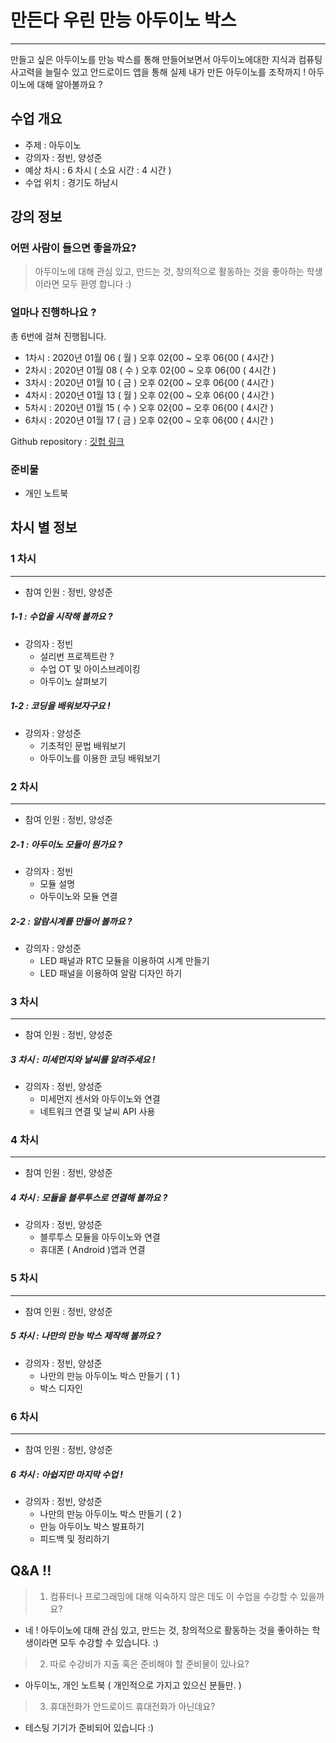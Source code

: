 ﻿# 만든다 우린 만능 아두이노 박스
---

만들고 싶은 아두이노를 만능 박스를 통해 만들어보면서
아두이노에대한 지식과 컴퓨팅 사고력을 늘릴수 있고 안드로이드 앱을 통해
실제 내가 만든 아두이노를 조작까지 ! 아두이노에 대해 알아볼까요 ?

## 수업 개요

* 주제 : 아두이노
* 강의자 : 정빈, 양성준
* 예상 차시 : 6 차시 ( 소요 시간 : 4 시간 )
* 수업 위치 : 경기도 하남시

## 강의 정보 

### 어떤 사람이 들으면 좋을까요?

> 아두이노에 대해 관심 있고, 만드는 것, 창의적으로 활동하는 것을 좋아하는 학생이라면 모두 환영 합니다 :) 

### 얼마나 진행하나요 ?

총 6번에 걸쳐 진행됩니다. 

* 1차시 : 2020년 01월 06 ( 월 ) 오후 02{00 ~ 오후 06{00 ( 4시간 )
* 2차시 : 2020년 01월 08 ( 수 ) 오후 02{00 ~ 오후 06{00 ( 4시간 )
* 3차시 : 2020년 01월 10 ( 금 ) 오후 02{00 ~ 오후 06{00 ( 4시간 )
* 4차시 : 2020년 01월 13 ( 월 ) 오후 02{00 ~ 오후 06{00 ( 4시간 )
* 5차시 : 2020년 01월 15 ( 수 ) 오후 02{00 ~ 오후 06{00 ( 4시간 )
* 6차시 : 2020년 01월 17 ( 금 ) 오후 02{00 ~ 오후 06{00 ( 4시간 )

Github repository :  [깃헙 링크](https://github.com/sullivan-boxino/Sullivan_Project)
### 준비물 

* 개인 노트북

## 차시 별 정보 

### 1 차시
---
* 참여 인원 : 정빈, 양성준
##### 1-1 : 수업을 시작해 볼까요 ? 

* 강의자 : 정빈
    * 설리번 프로젝트란 ?   
    * 수업 OT 및 아이스브레이킹 
    * 아두이노 살펴보기 

##### 1-2 : 코딩을 배워보자구요 !
* 강의자 : 양성준 
    * 기초적인 문법 배워보기
    * 아두이노를 이용한 코딩 배워보기

### 2 차시 
---
* 참여 인원 : 정빈, 양성준
##### 2-1 : 아두이노 모듈이 뭔가요 ?
* 강의자 : 정빈 
    * 모듈 설명 
    * 아두이노와 모듈 연결 

##### 2-2 : 알람시계를 만들어 볼까요 ? 
* 강의자 : 양성준
    * LED 패널과 RTC 모듈을 이용하여 시계 만들기
    * LED 패널을 이용하여 알람 디자인 하기

### 3 차시
--- 
* 참여 인원 : 정빈, 양성준
##### 3 차시 : 미세먼지와 날씨를 알려주세요 ! 
* 강의자 : 정빈, 양성준
    * 미세먼지 센서와 아두이노와 연결
    * 네트워크 연결 및 날씨 API 사용

### 4 차시
---
* 참여 인원 : 정빈, 양성준
##### 4 차시 : 모듈을 블루투스로 연결해 볼까요 ?
* 강의자 : 정빈, 양성준
    * 블루투스 모듈을 아두이노와 연결
    * 휴대폰 ( Android )앱과 연결

### 5 차시
---
* 참여 인원 : 정빈, 양성준
##### 5 차시 : 나만의 만능 박스 제작해 볼까요 ?
* 강의자 : 정빈, 양성준
    * 나만의 만능 아두이노 박스 만들기 ( 1 )
    * 박스 디자인

### 6 차시 
---
* 참여 인원 : 정빈, 양성준
##### 6 차시 : 아쉽지만 마지막 수업 !
* 강의자 : 정빈, 양성준
    * 나만의 만능 아두이노 박스 만들기 ( 2 )
    * 만능 아두이노 박스 발표하기
    * 피드백 및 정리하기

## Q&A !!

> 1. 컴퓨터나 프로그래밍에 대해 익숙하지 않은 데도 이 수업을 수강할 수 있을까요?
- 네 ! 아두이노에 대해 관심 있고, 만드는 것, 창의적으로 활동하는 것을 좋아하는 학생이라면 모두 수강할 수 있습니다. :)

> 2. 따로 수강비가 지출 혹은 준비해야 할 준비물이 있나요?
- 아두이노, 개인 노트북 ( 개인적으로 가지고 있으신 분들만. )

> 3. 휴대전화가 안드로이드 휴대전화가 아닌데요?
- 테스팅 기기가 준비되어 있습니다 :)